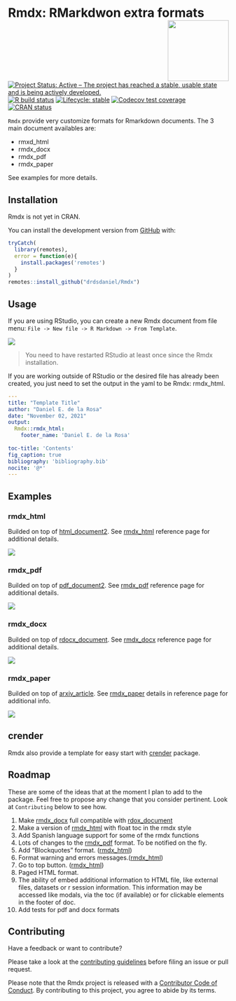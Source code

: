 
<!-- README.md is generated from README.Rmd. Please edit that file -->

# Rmdx: RMarkdwon extra formats <img src='man/figures/logo.png' align="right" height="139" />

<!-- badges: start -->

[![Project Status: Active – The project has reached a stable, usable
state and is being actively
developed.](https://www.repostatus.org/badges/latest/active.svg)](https://www.repostatus.org/#active)
[![R build
status](https://github.com/drdsdaniel/Rmdx/workflows/R-CMD-check/badge.svg)](https://github.com/drdsdaniel/Rmdx/actions)
[![Lifecycle:
stable](https://img.shields.io/badge/lifecycle-stable-brightgreen.svg)](https://www.tidyverse.org/lifecycle/#stable)
[![Codecov test
coverage](https://codecov.io/gh/drdsdaniel/Rmdx/branch/main/graph/badge.svg)](https://codecov.io/gh/drdsdaniel/Rmdx?branch=main)
[![CRAN
status](https://www.r-pkg.org/badges/version/Rmdx)](https://CRAN.R-project.org/package=Rmdx)
<!-- badges: end -->

`Rmdx` provide very customize formats for Rmarkdown documents. The 3
main document availables are:

-   rmxd_html
-   rmdx_docx
-   rmdx_pdf
-   rmdx_paper

See examples for more details.

## Installation

Rmdx is not yet in CRAN.

<!-- You can install the released version of Rmdx from [CRAN](https://CRAN.R-project.org) with: -->
<!-- ``` r -->
<!-- install.packages("Rmdx") -->
<!-- ``` -->

You can install the development version from
[GitHub](https://github.com/) with:

``` r
tryCatch(
  library(remotes),
  error = function(e){
    install.packages('remotes')
  }
)
remotes::install_github("drdsdaniel/Rmdx")
```

## Usage

If you are using RStudio, you can create a new Rmdx document from file
menu: `File -> New file -> R Markdown -> From Template`.

<img src='man/figures/new_file.png'/>

> You need to have restarted RStudio at least once since the Rmdx
> installation.

If you are working outside of RStudio or the desired file has already
been created, you just need to set the output in the yaml to be Rmdx:
rmdx_html.

``` yaml
---
title: "Template Title"
author: "Daniel E. de la Rosa"
date: "November 02, 2021"
output: 
  Rmdx::rmdx_html:
    footer_name: 'Daniel E. de la Rosa'
    
toc-title: 'Contents'
fig_caption: true
bibliography: 'bibliography.bib' 
nocite: '@*' 
---
```

## Examples

### rmdx_html

Builded on top of
[html_document2](https://rdrr.io/pkg/bookdown/man/html_document2.html).
See
[rmdx_html](https://drdsdaniel.github.io/Rmdx/reference/rmdx_html.html)
reference page for additional details.

<img src='man/figures/html.png'/>

### rmdx_pdf

Builded on top of
[pdf_document2](https://rdrr.io/pkg/bookdown/man/html_document2.html).
See
[rmdx_pdf](https://drdsdaniel.github.io/Rmdx/reference/rmdx_pdf.html)
reference page for additional details.

<img src='man/figures/pdf.png'/>

### rmdx_docx

Builded on top of
[rdocx_document](https://davidgohel.github.io/officedown/reference/rdocx_document.html).
See
[rmdx_docx](https://drdsdaniel.github.io/Rmdx/reference/rmdx_docx.html)
reference page for additional details.

<img src='man/figures/docx.png'/>

### rmdx_paper

Builded on top of
[arxiv_article](https://pkgs.rstudio.com/rticles/reference/article.html).
See
[rmdx_paper](https://drdsdaniel.github.io/Rmdx/reference/rmdx_docx.html)
details in reference page for additional info.

<img src='man/figures/paper.png'/>

## crender

Rmdx also provide a template for easy start with
[crender](https://github.com/drdsdaniel/crender) package.

## Roadmap

These are some of the ideas that at the moment I plan to add to the
package. Feel free to propose any change that you consider pertinent.
Look at `Contributing` below to see how.

1.  Make
    [rmdx_docx](https://drdsdaniel.github.io/Rmdx/reference/rmdx_docx.html)
    full compatible with
    [rdox_document](https://github.com/davidgohel/officedown/blob/master/R/rdocx_document.R)
2.  Make a version of
    [rmdx_html](https://drdsdaniel.github.io/Rmdx/reference/rmdx_html.html)
    with float toc in the rmdx style
3.  Add Spanish language support for some of the rmdx functions
4.  Lots of changes to the
    [rmdx_pdf](https://drdsdaniel.github.io/Rmdx/reference/rmdx_pdf.html)
    format. To be notified on the fly.
5.  Add “Blockquotes” format.
    ([rmdx_html](https://drdsdaniel.github.io/Rmdx/reference/rmdx_html.html))
6.  Format warning and errors
    messages.([rmdx_html](https://drdsdaniel.github.io/Rmdx/reference/rmdx_html.html))
7.  Go to top button.
    ([rmdx_html](https://drdsdaniel.github.io/Rmdx/reference/rmdx_html.html))
8.  Paged HTML format.
9.  The ability of embed additional information to HTML file, like
    external files, datasets or r session information. This information
    may be accessed like modals, via the toc (if available) or for
    clickable elements in the footer of doc.
    <!-- https://ijlyttle.github.io/bsplus/articles/modal.html#modal_markdown-title      APLICA PARA CRENDER, DE FORMA QUE EN UN FORMATO NO HTML SE CONVIERTA EN UN ANEXO-->
10. Add tests for pdf and docx formats

## Contributing

Have a feedback or want to contribute?

Please take a look at the [contributing
guidelines](https://drdsdaniel.github.io/Rmdx/CONTRIBUTING.html) before
filing an issue or pull request.

Please note that the Rmdx project is released with a [Contributor Code
of
Conduct](https://contributor-covenant.org/version/2/0/CODE_OF_CONDUCT.html).
By contributing to this project, you agree to abide by its terms.
